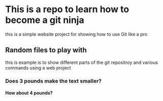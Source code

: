 # This is a repo to learn how to become a git ninja

this is a simple website project for showing how to use Git like a pro

## Random files to play with

this is example is to show different parts of the git repositroy and various commands using a web project

### Does 3 pounds make the text smaller?

#### How about 4 pounds?
